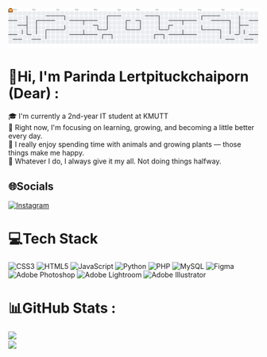 <picture>
  <source media="(prefers-color-scheme: dark)" srcset="https://raw.githubusercontent.com/ParindaDear/ParindaDear/output/pacman-contribution-graph-dark.svg">
  <source media="(prefers-color-scheme: light)" srcset="https://raw.githubusercontent.com/ParindaDear/ParindaDear/output/pacman-contribution-graph.svg">
  <img alt="pacman contribution graph" src="https://raw.githubusercontent.com/ParindaDear/ParindaDear/output/pacman-contribution-graph.svg">
</picture>

###

# 💫Hi, I'm Parinda Lertpituckchaiporn (Dear) :
🎓 I'm currently a 2nd-year IT student at KMUTT   
🚀 Right now, I'm focusing on learning, growing, and becoming a little better every day.  
🐠 I really enjoy spending time with animals and growing plants — those things make me happy.   
💯 Whatever I do, I always give it my all. Not doing things halfway.  

## 🌐Socials
[![Instagram](https://img.shields.io/badge/Instagram-%23E4405F.svg?logo=Instagram&logoColor=white)](https://instagram.com/parin.dear._) 

# 💻Tech Stack
![CSS3](https://img.shields.io/badge/css3-%231572B6.svg?style=for-the-badge&logo=css3&logoColor=white) ![HTML5](https://img.shields.io/badge/html5-%23E34F26.svg?style=for-the-badge&logo=html5&logoColor=white) ![JavaScript](https://img.shields.io/badge/javascript-%23323330.svg?style=for-the-badge&logo=javascript&logoColor=%23F7DF1E) ![Python](https://img.shields.io/badge/python-3670A0?style=for-the-badge&logo=python&logoColor=ffdd54) ![PHP](https://img.shields.io/badge/php-%23777BB4.svg?style=for-the-badge&logo=php&logoColor=white) ![MySQL](https://img.shields.io/badge/mysql-%2300f.svg?style=for-the-badge&logo=mysql&logoColor=white) 	![Figma](https://img.shields.io/badge/figma-%23F24E1E.svg?style=for-the-badge&logo=figma&logoColor=white) ![Adobe Photoshop](https://img.shields.io/badge/adobephotoshop-%2331A8FF.svg?style=for-the-badge&logo=adobephotoshop&logoColor=white) ![Adobe Lightroom](https://img.shields.io/badge/Adobe%20Lightroom-31A8FF.svg?style=for-the-badge&logo=Adobe%20Lightroom&logoColor=white) ![Adobe Illustrator](https://img.shields.io/badge/adobeillustrator-%23FF9A00.svg?style=for-the-badge&logo=adobeillustrator&logoColor=white)
# 📊GitHub Stats :
![](https://github-readme-streak-stats.herokuapp.com/?user=ParindaDear&theme=radical&hide_border=false)<br/>
![](https://github-readme-stats.vercel.app/api/top-langs/?username=ParindaDear&theme=radical&hide_border=false&include_all_commits=false&count_private=true&layout=compact)

